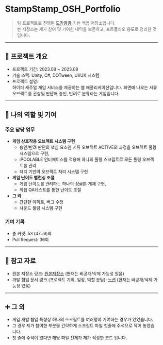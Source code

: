 # StampStamp_OSH_Portfolio

> 팀 프로젝트로 진행된 [도장쾅쾅](https://github.com/ocy-likelion/HyperGame_6) 기반 백업 저장소입니다.  
> 본 저장소는 제가 참여 및 기여한 내역을 보존하고, 포트폴리오 용도로 정리한 것입니다.

---

## 📌 프로젝트 개요
- 프로젝트 기간: 2023.08 ~ 2023.09
- 기술 스택: Unity, C#, DOTween, UI/UX 시스템
- 프로젝트 설명:  
  하이퍼 캐주얼 게임 서비스를 제공하는 웹 애플리케이션입니다.
  화면에 나오는 서류 오브젝트를 관찰및 판단해 승인, 반려로 분류하는 게임입니다.

---

## 👤 나의 역할 및 기여
### 주요 담당 업무
- **게임 상호작용 오브젝트 시스템 구현**
  - 승인/반려 판단의 핵심 요소인 서류 오브젝트 ACTIVE의 과정을 오브젝트 풀링 시스템으로 구현,
  - IPOOLABLE 인터페이스를 적용해 하나의 풀링 스크립트로 모든 풀링 오브젝트를 관리
  - 터치 기반의 오브젝트 처리 시스템 구현
- **게임 난이도 밸런싱 조절**
  - 게임 난이도를 관리하는 하나의 싱글톤 개체 구현,
  - 직접 QA테스트를 통한 난이도 조절
- **그 외**
  - 간단한 이펙트, 버그 수정
  - 사운드 풀링 시스템 구현

### 기여 기록
- 총 커밋: 53 (47+6)회  
- Pull Request: 36회

---

## 📂 참고 자료
- 원본 저장소 링크: [원본저장소](https://github.com/ocy-likelion/HyperGame_6) (현재는 비공개/삭제 가능성 있음)
- 개발 협업 문서 링크 (프로젝트 기획, 일정, 역할 분담): [노션](https://www.notion.so/likelion/24744860a4f480beb566ed9c761b111f) (현재는 비공개/삭제 가능성 있음)

---

## ➕ 그 외
- 게임 개발 협업 특성상 하나의 스크립트를 여러명이 기여하는 경우가 있었습니다.
- 그 경우 제가 참여한 부분을 간략하게 스크립트 파일 첫줄에 주석으로 적어 놓았습니다.
- 첫 줄에 주석이 없다면 해당 파일 전체가 제가 작성한 코드 입니다.
